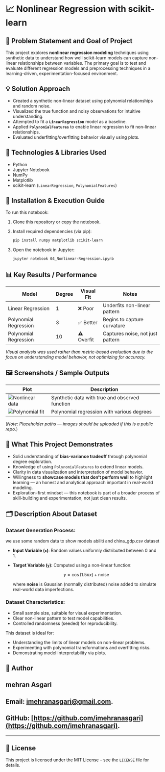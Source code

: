 # 📈 Nonlinear Regression with scikit-learn

## 🧠 Problem Statement and Goal of Project

This project explores **nonlinear regression modeling** techniques using synthetic data to understand how well scikit-learn models can capture non-linear relationships between variables. The primary goal is to test and evaluate different regression models and preprocessing techniques in a learning-driven, experimentation-focused environment.

## 💡 Solution Approach

* Created a synthetic non-linear dataset using polynomial relationships and random noise.
* Visualized the true function and noisy observations for intuitive understanding.
* Attempted to fit a **`LinearRegression`** model as a baseline.
* Applied **`PolynomialFeatures`** to enable linear regression to fit non-linear relationships.
* Evaluated underfitting/overfitting behavior visually using plots.

## 🧰 Technologies & Libraries Used

* Python
* Jupyter Notebook
* NumPy
* Matplotlib
* scikit-learn (`LinearRegression`, `PolynomialFeatures`)

## 🚀 Installation & Execution Guide

To run this notebook:

1. Clone this repository or copy the notebook.

2. Install required dependencies (via pip):

   ```bash
   pip install numpy matplotlib scikit-learn
   ```

3. Open the notebook in Jupyter:

   ```bash
   jupyter notebook 04_Nonlinear-Regression.ipynb
   ```

## 📊 Key Results / Performance

| Model                 | Degree | Visual Fit | Notes                            |
| --------------------- | ------ | ---------- | -------------------------------- |
| Linear Regression     | 1      | ❌ Poor     | Underfits non-linear pattern     |
| Polynomial Regression | 3      | ✅ Better   | Begins to capture curvature      |
| Polynomial Regression | 10     | ⚠️ Overfit | Captures noise, not just pattern |

*Visual analysis was used rather than metric-based evaluation due to the focus on understanding model behavior, not optimizing for accuracy.*

## 🖼️ Screenshots / Sample Outputs

| Plot                                                                                    | Description                                    |
| --------------------------------------------------------------------------------------- | ---------------------------------------------- |
| ![Nonlinear data](https://user-images.githubusercontent.com/placeholder-nonlinear.png)  | Synthetic data with true and observed function |
| ![Polynomial fit](https://user-images.githubusercontent.com/placeholder-polynomial.png) | Polynomial regression with various degrees     |

(*Note: Placeholder paths — images should be uploaded if this is a public repo.*)

## 🧠 What This Project Demonstrates

* Solid understanding of **bias-variance tradeoff** through polynomial degree exploration.
* Knowledge of using `PolynomialFeatures` to extend linear models.
* Clarity in data visualization and interpretation of model behavior.
* Willingness to **showcase models that don’t perform well** to highlight learning — an honest and analytical approach important in real-world modeling.
* Exploration-first mindset — this notebook is part of a broader process of skill-building and experimentation, not just clean results.

## 🗂️ Description About Dataset

### Dataset Generation Process:
we use some random data to show models abiliti and china_gdp.csv dataset
* **Input Variable (`x`)**: Random values uniformly distributed between 0 and 1.
* **Target Variable (`y`)**: Computed using a non-linear function:

  $$
  y = \cos(1.5 \pi x) + \text{noise}
  $$

  where **noise** is Gaussian (normally distributed) noise added to simulate real-world data imperfections.

### Dataset Characteristics:

* Small sample size, suitable for visual experimentation.
* Clear non-linear pattern to test model capabilities.
* Controlled randomness (seeded) for reproducibility.

This dataset is ideal for:

* Understanding the limits of linear models on non-linear problems.
* Experimenting with polynomial transformations and overfitting risks.
* Demonstrating model interpretability via plots.

## 👤 Author

## mehran Asgari
## **Email:** [imehranasgari@gmail.com](mailto:imehranasgari@gmail.com).
## **GitHub:** [https://github.com/imehranasgari](https://github.com/imehranasgari).

---

## 📄 License

This project is licensed under the MIT License – see the `LICENSE` file for details.